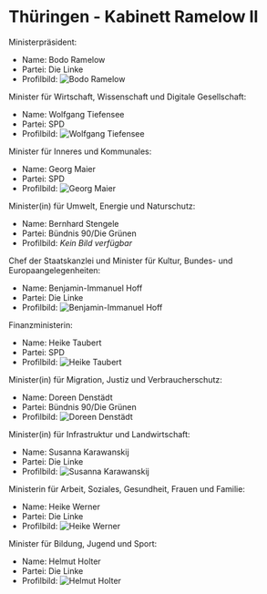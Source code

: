 # Thüringen - Kabinett Ramelow II

Ministerpräsident:
* Name: Bodo Ramelow
* Partei: Die Linke
* Profilbild: ![Bodo Ramelow](https://upload.wikimedia.org/wikipedia/commons/thumb/f/ff/2019-10-27_Wahlabend_Th%C3%BCringen_by_Sandro_Halank%E2%80%9357.jpg/400px-2019-10-27_Wahlabend_Th%C3%BCringen_by_Sandro_Halank%E2%80%9357.jpg)

Minister für Wirtschaft, Wissenschaft und Digitale Gesellschaft:
* Name: Wolfgang Tiefensee
* Partei: SPD
* Profilbild: ![Wolfgang Tiefensee](https://upload.wikimedia.org/wikipedia/commons/thumb/6/6c/2019-10-27_Wahlabend_Th%C3%BCringen_by_Sandro_Halank%E2%80%9364.jpg/400px-2019-10-27_Wahlabend_Th%C3%BCringen_by_Sandro_Halank%E2%80%9364.jpg)

Minister für Inneres und Kommunales:
* Name: Georg Maier
* Partei: SPD
* Profilbild: ![Georg Maier](https://upload.wikimedia.org/wikipedia/commons/thumb/6/66/2020-03-04_Th%C3%BCringer_Landtag%2C_erneute_Wahl_des_Ministerpr%C3%A4sidenten_1DX_2752_by_Stepro.jpg/400px-2020-03-04_Th%C3%BCringer_Landtag%2C_erneute_Wahl_des_Ministerpr%C3%A4sidenten_1DX_2752_by_Stepro.jpg)

Minister(in) für Umwelt, Energie und Naturschutz:
* Name: Bernhard Stengele
* Partei: Bündnis 90/Die Grünen
* Profilbild: *Kein Bild verfügbar*

Chef der Staatskanzlei und Minister für Kultur, Bundes- und Europaangelegenheiten:
* Name: Benjamin-Immanuel Hoff
* Partei: Die Linke
* Profilbild: ![Benjamin-Immanuel Hoff](https://upload.wikimedia.org/wikipedia/commons/thumb/7/7e/2017-08-30_Benjamin-Immanuel_Hoff_by_Olaf_Kosinsky-1.jpg/400px-2017-08-30_Benjamin-Immanuel_Hoff_by_Olaf_Kosinsky-1.jpg)

Finanzministerin:
* Name: Heike Taubert
* Partei: SPD
* Profilbild: ![Heike Taubert](https://upload.wikimedia.org/wikipedia/commons/thumb/9/90/Landtagsprojekt_Th%C3%BCringen_2016_Heike_Taubert_IMG_9920_LR10_by_Stepro.jpg/400px-Landtagsprojekt_Th%C3%BCringen_2016_Heike_Taubert_IMG_9920_LR10_by_Stepro.jpg)

Minister(in) für Migration, Justiz und Verbraucherschutz:
* Name: Doreen Denstädt
* Partei: Bündnis 90/Die Grünen
* Profilbild: ![Doreen Denstädt](https://upload.wikimedia.org/wikipedia/commons/thumb/6/6c/2023-02-19_BMW_IBU_World_Championships_Biathlon_Oberhof_2023_%E2%80%93_Men_15_km_Mass_Start_by_Sandro_Halank%E2%80%93039.jpg/400px-2023-02-19_BMW_IBU_World_Championships_Biathlon_Oberhof_2023_%E2%80%93_Men_15_km_Mass_Start_by_Sandro_Halank%E2%80%93039.jpg)

Minister(in) für Infrastruktur und Landwirtschaft:
* Name: Susanna Karawanskij
* Partei: Die Linke
* Profilbild: ![Susanna Karawanskij](https://upload.wikimedia.org/wikipedia/commons/thumb/7/7b/MK19961_Susanna_Karawanskij.jpg/400px-MK19961_Susanna_Karawanskij.jpg)

Ministerin für Arbeit, Soziales, Gesundheit, Frauen und Familie:
* Name: Heike Werner
* Partei: Die Linke
* Profilbild: ![Heike Werner](https://upload.wikimedia.org/wikipedia/commons/thumb/e/eb/2017-08-30_Heike_Werner_by_Olaf_Kosinsky-1.jpg/400px-2017-08-30_Heike_Werner_by_Olaf_Kosinsky-1.jpg)

Minister für Bildung, Jugend und Sport:
* Name: Helmut Holter
* Partei: Die Linke
* Profilbild: ![Helmut Holter](https://upload.wikimedia.org/wikipedia/commons/thumb/d/d7/2017-05-18_-_Helmut_Holter_-_1573.jpg/400px-2017-05-18_-_Helmut_Holter_-_1573.jpg)
